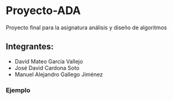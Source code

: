 # Proyecto-ADA
Proyecto final para la asignatura análisis y diseño de algoritmos

## Integrantes:

- David Mateo García Vallejo
- José David Cardona Soto
- Manuel Alejandro Gallego Jiménez

### Ejemplo

